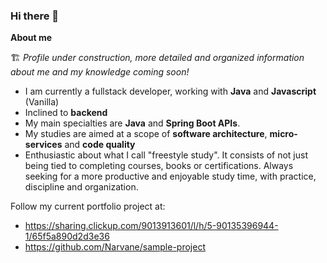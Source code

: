 ### Hi there 👋

**About me**

🏗️ _Profile under construction, more detailed and organized information about me and my knowledge coming soon!_
- I am currently a fullstack developer, working with **Java** and **Javascript** (Vanilla)
- Inclined to **backend**
- My main specialties are **Java** and **Spring Boot APIs**.
- My studies are aimed at a scope of **software architecture**, **micro-services** and **code quality**
- Enthusiastic about what I call "freestyle study". It consists of not just being tied to completing courses, books or certifications. Always seeking for a more productive and enjoyable study time, with practice, discipline and organization.

Follow my current portfolio project at: 
- https://sharing.clickup.com/9013913601/l/h/5-90135396944-1/65f5a890d2d3e36
- https://github.com/Narvane/sample-project

<!--
---

**Technologies, projects & Study tracking**

_I designed a public Notion page for this, please take a look_

https://stealth-wing-ca5.notion.site/Narvane-Studies-Projects-6f40a4152f014919865dbf1ea9dd7090

---

**Projects TAGs**

_My repositories are organized into tags, like this:_

  **Type**
  
  - large-project
  - small-project
  - just-for-learn
  - prove-of-concept
  
  **Status**
  
  - currently-active
  - abandoned









<!--
**Narvane/narvane** is a ✨ _special_ ✨ repository because its `README.md` (this file) appears on your GitHub profile.
🚧
Here are some ideas to get you started:

- 🔭 I’m currently working on ...
- 🌱 I’m currently learning ...
- 👯 I’m looking to collaborate on ...
- 🤔 I’m looking for help with ...
- 💬 Ask me about ...
- 📫 How to reach me: ...
- 😄 Pronouns: ...
- ⚡ Fun fact: ...
Main Project: my-routine

Hello!
If you here to see my repositories, they are organized into tags, like this:

**Type**

- large-project
- small-project
- just-for-learn
- prove-of-concept

**Status**

- currently-active
- abandoned

To filter, simply type these terms into the filter.
-->
